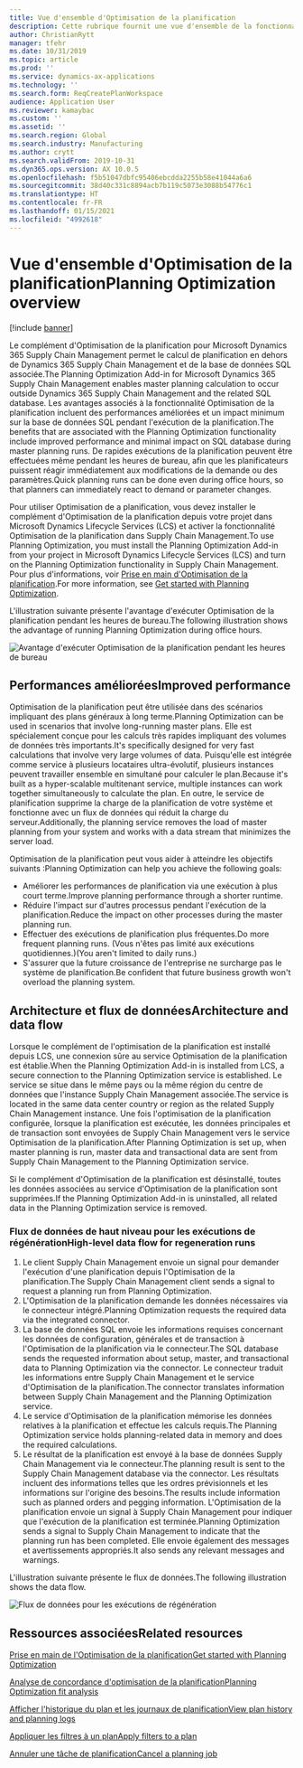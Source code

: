 ```yaml
---
title: Vue d'ensemble d'Optimisation de la planification
description: Cette rubrique fournit une vue d'ensemble de la fonctionnalité Optimisation de la planification.
author: ChristianRytt
manager: tfehr
ms.date: 10/31/2019
ms.topic: article
ms.prod: ''
ms.service: dynamics-ax-applications
ms.technology: ''
ms.search.form: ReqCreatePlanWorkspace
audience: Application User
ms.reviewer: kamaybac
ms.custom: ''
ms.assetid: ''
ms.search.region: Global
ms.search.industry: Manufacturing
ms.author: crytt
ms.search.validFrom: 2019-10-31
ms.dyn365.ops.version: AX 10.0.5
ms.openlocfilehash: f5b51047dbfc95406ebcdda2255b58e41044a6a6
ms.sourcegitcommit: 38d40c331c8894acb7b119c5073e3088b54776c1
ms.translationtype: HT
ms.contentlocale: fr-FR
ms.lasthandoff: 01/15/2021
ms.locfileid: "4992618"
---
```

# <a name="planning-optimization-overview"></a><span data-ttu-id="43950-103">Vue d'ensemble d'Optimisation de la planification</span><span class="sxs-lookup"><span data-stu-id="43950-103">Planning Optimization overview</span></span>

[!include [banner](../../includes/banner.md)]

<span data-ttu-id="43950-104">Le complément d'Optimisation de la planification pour Microsoft Dynamics 365 Supply Chain Management permet le calcul de planification en dehors de Dynamics 365 Supply Chain Management et de la base de données SQL associée.</span><span class="sxs-lookup"><span data-stu-id="43950-104">The Planning Optimization Add-in for Microsoft Dynamics 365 Supply Chain Management enables master planning calculation to occur outside Dynamics 365 Supply Chain Management and the related SQL database.</span></span> <span data-ttu-id="43950-105">Les avantages associés à la fonctionnalité Optimisation de la planification incluent des performances améliorées et un impact minimum sur la base de données SQL pendant l'exécution de la planification.</span><span class="sxs-lookup"><span data-stu-id="43950-105">The benefits that are associated with the Planning Optimization functionality include improved performance and minimal impact on SQL database during master planning runs.</span></span> <span data-ttu-id="43950-106">De rapides exécutions de la planification peuvent être effectuées même pendant les heures de bureau, afin que les planificateurs puissent réagir immédiatement aux modifications de la demande ou des paramètres.</span><span class="sxs-lookup"><span data-stu-id="43950-106">Quick planning runs can be done even during office hours, so that planners can immediately react to demand or parameter changes.</span></span>

<span data-ttu-id="43950-107">Pour utiliser Optimisation de a planification, vous devez installer le complément d'Optimisation de la planification depuis votre projet dans Microsoft Dynamics Lifecycle Services (LCS) et activer la fonctionnalité Optimisation de la planification dans Supply Chain Management.</span><span class="sxs-lookup"><span data-stu-id="43950-107">To use Planning Optimization, you must install the Planning Optimization Add-in from your project in Microsoft Dynamics Lifecycle Services (LCS) and turn on the Planning Optimization functionality in Supply Chain Management.</span></span> <span data-ttu-id="43950-108">Pour plus d'informations, voir [Prise en main d'Optimisation de la planification](get-started.md).</span><span class="sxs-lookup"><span data-stu-id="43950-108">For more information, see [Get started with Planning Optimization](get-started.md).</span></span>

<span data-ttu-id="43950-109">L'illustration suivante présente l'avantage d'exécuter Optimisation de la planification pendant les heures de bureau.</span><span class="sxs-lookup"><span data-stu-id="43950-109">The following illustration shows the advantage of running Planning Optimization during office hours.</span></span>

![Avantage d'exécuter Optimisation de la planification pendant les heures de bureau](media/PlanningOptimization1.png)

## <a name="improved-performance"></a><span data-ttu-id="43950-111">Performances améliorées</span><span class="sxs-lookup"><span data-stu-id="43950-111">Improved performance</span></span>

<span data-ttu-id="43950-112">Optimisation de la planification peut être utilisée dans des scénarios impliquant des plans généraux à long terme.</span><span class="sxs-lookup"><span data-stu-id="43950-112">Planning Optimization can be used in scenarios that involve long-running master plans.</span></span> <span data-ttu-id="43950-113">Elle est spécialement conçue pour les calculs très rapides impliquant des volumes de données très importants.</span><span class="sxs-lookup"><span data-stu-id="43950-113">It's specifically designed for very fast calculations that involve very large volumes of data.</span></span> <span data-ttu-id="43950-114">Puisqu'elle est intégrée comme service à plusieurs locataires ultra-évolutif, plusieurs instances peuvent travailler ensemble en simultané pour calculer le plan.</span><span class="sxs-lookup"><span data-stu-id="43950-114">Because it's built as a hyper-scalable multitenant service, multiple instances can work together simultaneously to calculate the plan.</span></span> <span data-ttu-id="43950-115">En outre, le service de planification supprime la charge de la planification de votre système et fonctionne avec un flux de données qui réduit la charge du serveur.</span><span class="sxs-lookup"><span data-stu-id="43950-115">Additionally, the planning service removes the load of master planning from your system and works with a data stream that minimizes the server load.</span></span>

<span data-ttu-id="43950-116">Optimisation de la planification peut vous aider à atteindre les objectifs suivants :</span><span class="sxs-lookup"><span data-stu-id="43950-116">Planning Optimization can help you achieve the following goals:</span></span>

- <span data-ttu-id="43950-117">Améliorer les performances de planification via une exécution à plus court terme.</span><span class="sxs-lookup"><span data-stu-id="43950-117">Improve planning performance through a shorter runtime.</span></span>
- <span data-ttu-id="43950-118">Réduire l'impact sur d'autres processus pendant l'exécution de la planification.</span><span class="sxs-lookup"><span data-stu-id="43950-118">Reduce the impact on other processes during the master planning run.</span></span>
- <span data-ttu-id="43950-119">Effectuer des exécutions de planification plus fréquentes.</span><span class="sxs-lookup"><span data-stu-id="43950-119">Do more frequent planning runs.</span></span> <span data-ttu-id="43950-120">(Vous n'êtes pas limité aux exécutions quotidiennes.)</span><span class="sxs-lookup"><span data-stu-id="43950-120">(You aren't limited to daily runs.)</span></span>
- <span data-ttu-id="43950-121">S'assurer que la future croissance de l'entreprise ne surcharge pas le système de planification.</span><span class="sxs-lookup"><span data-stu-id="43950-121">Be confident that future business growth won't overload the planning system.</span></span>

## <a name="architecture-and-data-flow"></a><span data-ttu-id="43950-122">Architecture et flux de données</span><span class="sxs-lookup"><span data-stu-id="43950-122">Architecture and data flow</span></span>

<span data-ttu-id="43950-123">Lorsque le complément de l'optimisation de la planification est installé depuis LCS, une connexion sûre au service Optimisation de la planification est établie.</span><span class="sxs-lookup"><span data-stu-id="43950-123">When the Planning Optimization Add-in is installed from LCS, a secure connection to the Planning Optimization service is established.</span></span> <span data-ttu-id="43950-124">Le service se situe dans le même pays ou la même région du centre de données que l'instance Supply Chain Management associée.</span><span class="sxs-lookup"><span data-stu-id="43950-124">The service is located in the same data center country or region as the related Supply Chain Management instance.</span></span> <span data-ttu-id="43950-125">Une fois l'optimisation de la planification configurée, lorsque la planification est exécutée, les données principales et de transaction sont envoyées de Supply Chain Management vers le service Optimisation de la planification.</span><span class="sxs-lookup"><span data-stu-id="43950-125">After Planning Optimization is set up, when master planning is run, master data and transactional data are sent from Supply Chain Management to the Planning Optimization service.</span></span>

<span data-ttu-id="43950-126">Si le complément d'Optimisation de la planification est désinstallé, toutes les données associées au service d'Optimisation de la planification sont supprimées.</span><span class="sxs-lookup"><span data-stu-id="43950-126">If the Planning Optimization Add-in is uninstalled, all related data in the Planning Optimization service is removed.</span></span>

### <a name="high-level-data-flow-for-regeneration-runs"></a><span data-ttu-id="43950-127">Flux de données de haut niveau pour les exécutions de régénération</span><span class="sxs-lookup"><span data-stu-id="43950-127">High-level data flow for regeneration runs</span></span>

1. <span data-ttu-id="43950-128">Le client Supply Chain Management envoie un signal pour demander l'exécution d'une planification depuis l'Optimisation de la planification.</span><span class="sxs-lookup"><span data-stu-id="43950-128">The Supply Chain Management client sends a signal to request a planning run from Planning Optimization.</span></span>
2. <span data-ttu-id="43950-129">L'Optimisation de la planification demande les données nécessaires via le connecteur intégré.</span><span class="sxs-lookup"><span data-stu-id="43950-129">Planning Optimization requests the required data via the integrated connector.</span></span>
3. <span data-ttu-id="43950-130">La base de données SQL envoie les informations requises concernant les données de configuration, générales et de transaction à l'Optimisation de la planification via le connecteur.</span><span class="sxs-lookup"><span data-stu-id="43950-130">The SQL database sends the requested information about setup, master, and transactional data to Planning Optimization via the connector.</span></span> <span data-ttu-id="43950-131">Le connecteur traduit les informations entre Supply Chain Management et le service d'Optimisation de la planification.</span><span class="sxs-lookup"><span data-stu-id="43950-131">The connector translates information between Supply Chain Management and the Planning Optimization service.</span></span>
4. <span data-ttu-id="43950-132">Le service d'Optimisation de la planification mémorise les données relatives à la planification et effectue les calculs requis.</span><span class="sxs-lookup"><span data-stu-id="43950-132">The Planning Optimization service holds planning-related data in memory and does the required calculations.</span></span>
5. <span data-ttu-id="43950-133">Le résultat de la planification est envoyé à la base de données Supply Chain Management via le connecteur.</span><span class="sxs-lookup"><span data-stu-id="43950-133">The planning result is sent to the Supply Chain Management database via the connector.</span></span> <span data-ttu-id="43950-134">Les résultats incluent des informations telles que les ordres prévisionnels et les informations sur l'origine des besoins.</span><span class="sxs-lookup"><span data-stu-id="43950-134">The results include information such as planned orders and pegging information.</span></span> <span data-ttu-id="43950-135">L'Optimisation de la planification envoie un signal à Supply Chain Management pour indiquer que l'exécution de la planification est terminée.</span><span class="sxs-lookup"><span data-stu-id="43950-135">Planning Optimization sends a signal to Supply Chain Management to indicate that the planning run has been completed.</span></span> <span data-ttu-id="43950-136">Elle envoie également des messages et avertissements appropriés.</span><span class="sxs-lookup"><span data-stu-id="43950-136">It also sends any relevant messages and warnings.</span></span>

<span data-ttu-id="43950-137">L'illustration suivante présente le flux de données.</span><span class="sxs-lookup"><span data-stu-id="43950-137">The following illustration shows the data flow.</span></span>

![Flux de données pour les exécutions de régénération](media/PlanningOptimization2.png)

## <a name="related-resources"></a><span data-ttu-id="43950-139">Ressources associées</span><span class="sxs-lookup"><span data-stu-id="43950-139">Related resources</span></span>

[<span data-ttu-id="43950-140">Prise en main de l'Optimisation de la planification</span><span class="sxs-lookup"><span data-stu-id="43950-140">Get started with Planning Optimization</span></span>](get-started.md)

[<span data-ttu-id="43950-141">Analyse de concordance d'optimisation de la planification</span><span class="sxs-lookup"><span data-stu-id="43950-141">Planning Optimization fit analysis</span></span>](planning-optimization-fit-analysis.md)

[<span data-ttu-id="43950-142">Afficher l'historique du plan et les journaux de planification</span><span class="sxs-lookup"><span data-stu-id="43950-142">View plan history and planning logs</span></span>](plan-history-logs.md)

[<span data-ttu-id="43950-143">Appliquer les filtres à un plan</span><span class="sxs-lookup"><span data-stu-id="43950-143">Apply filters to a plan</span></span>](plan-filters.md)

[<span data-ttu-id="43950-144">Annuler une tâche de planification</span><span class="sxs-lookup"><span data-stu-id="43950-144">Cancel a planning job</span></span>](cancel-planning-job.md)
